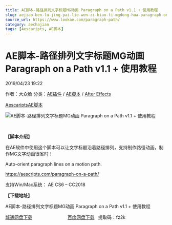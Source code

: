 ```yaml
---
title: AE脚本-路径排列文字标题MG动画 Paragraph on a Path v1.1 + 使用教程
slug: aejiao-ben-lu-jing-pai-lie-wen-zi-biao-ti-mgdong-hua-paragraph-on-a-path-v1-1-shi-yong-jiao-cheng
source_url: https://www.lookae.com/paragraph-path/
category: aechajian
tags: [Aescaripts, AE脚本]
---
```

# AE脚本-路径排列文字标题MG动画 Paragraph on a Path v1.1 + 使用教程

2019/04/23 19:22

作者：大众脸
分类：[AE插件](https://www.lookae.com/after-effects/aechajian/) / [AE脚本](https://www.lookae.com/after-effects/aescripts/) / [After Effects](https://www.lookae.com/after-effects/)

[Aescaripts](https://www.lookae.com/tag/aescaripts/)[AE脚本](https://www.lookae.com/tag/ae%e8%84%9a%e6%9c%ac/)

![AE脚本-路径排列文字标题MG动画 Paragraph on a Path v1.1 + 使用教程](https://www.lookae.com/wp-content/uploads/2019/04/Paragraph-on-a-Path.jpg "AE脚本-路径排列文字标题MG动画 Paragraph on a Path v1.1 + 使用教程-LookAE.com")

﻿

**【脚本介绍】**

在AE软件中使用这个脚本可以让文字标题沿着路径排列，支持制作路径动画，制作MG文字动画很省时！

Auto-orient paragraph lines on a motion path.

https://aescripts.com/paragraph-on-a-path/

支持Win/Mac系统： AE CS6 – CC2018

**【下载地址】**

AE脚本-路径排列文字标题MG动画 Paragraph on a Path v1.1 + 使用教程

[城通网盘下载](https://lookae.ctfile.com/fs/680462-367745581)                            [百度网盘下载](https://pan.baidu.com/s/1uvoE4ufMjO-RTEycaP7OyQ)   提取码：fz2k
